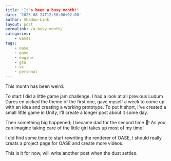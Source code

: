 ```yaml
---
title: 'It's been a busy month!'
date: '2023-08-24T12:50:00+02:00'
author: Shadow-Link
layout: post
permalink: /a-busy-month/
categories:
    - Games
tags:
    - oase
    - game
    - engine
    - gta
    - vc
    - personal
---
```


This month has been weird. 

To start I did a little game jam challenge. I had a look at all previous Ludum Dares en picked the theme of the first one, gave myself a week to come up with an idea and creating a working prototype. To put it short, I've created a small little game in Unity, I'll create a longer post about it some day.

Then something big happened; I became dad for the second time 🥰! As you can imagine taking care of the little girl takes up most of my time!

I did find some time to start rewriting the renderer of OASE, I should really creats a project page for OASE and create more videos.

This is it for now, will write another post when the dust settles.
